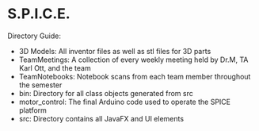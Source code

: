 # S.P.I.C.E.
Directory Guide:
- 3D Models: All inventor files as well as stl files for 3D parts
- TeamMeetings: A collection of every weekly meeting held by Dr.M, TA Karl Ott, and the team
- TeamNotebooks: Notebook scans from each team member throughout the semester
- bin: Directory for all class objects generated from src
- motor_control: The final Arduino code used to operate the SPICE platform
- src: Directory contains all JavaFX and UI elements